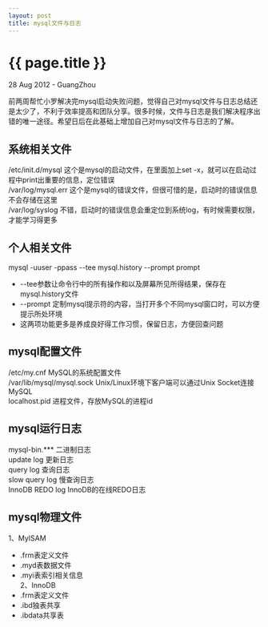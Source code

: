 ```yaml
---
layout: post
title: mysql文件与日志
---
```


 {{ page.title }}
================
<p class="meta">28 Aug 2012 - GuangZhou</p>

   前两周帮忙小罗解决完mysql启动失败问题，觉得自己对mysql文件与日志总结还是太少了，不利于效率提高和团队分享。很多时候，文件与日志是我们解决程序出错的唯一途径。希望日后在此基础上增加自己对mysql文件与日志的了解。  


系统相关文件  
-----------------------  
/etc/init.d/mysql   这个是mysql的启动文件，在里面加上set -x，就可以在启动过程中print出重要的信息，定位错误  
/var/log/mysql.err  这个是mysql的错误文件，但很可惜的是，启动时的错误信息不会存储在这里  
/var/log/syslog   不错，启动时的错误信息会重定位到系统log，有时候需要权限，才能学习得更多  

个人相关文件  
-----------------------  
mysql -uuser -ppass  --tee mysql.history  --prompt prompt  
*  --tee参数让命令行中的所有操作和以及屏幕所见所得结果，保存在mysql.history文件  
*  --prompt 定制mysql提示符的内容，当打开多个不同mysql窗口时，可以方便提示所处环境  
*  这两项功能更多是养成良好得工作习惯，保留日志，方便回查问题  

mysql配置文件  
-----------------------  
/etc/my.cnf  MySQL的系统配置文件  
/var/lib/mysql/mysql.sock   Unix/Linux环境下客户端可以通过Unix Socket连接MySQL  
localhost.pid     进程文件，存放MySQL的进程id    

mysql运行日志  
-----------------------  
mysql-bin.***   二进制日志  
update log  更新日志  
query log  查询日志  
slow query log   慢查询日志  
InnoDB REDO log    InnoDB的在线REDO日志  
     
mysql物理文件  
-----------------------  
1、MyISAM  
*  .frm表定义文件  
*  .myd表数据文件  
*  .myi表索引相关信息  
2、InnoDB  
*  .frm表定义文件  
*  .ibd独表共享  
*  .ibdata共享表  
